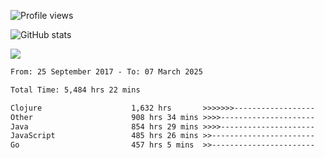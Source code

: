 ![Profile views](https://komarev.com/ghpvc/?username=liuchong)

![GitHub stats](https://github-readme-stats.vercel.app/api?username=liuchong&show_icons=true)

<img src="https://cr-skills-chart-widget.azurewebsites.net/api/api?username=liuchong&skills=Java,JavaScript,Python,Go,Rust,Zig&show-other-skills=true"/>

<!--START_SECTION:waka-->

```txt
From: 25 September 2017 - To: 07 March 2025

Total Time: 5,484 hrs 22 mins

Clojure                    1,632 hrs       >>>>>>>------------------   29.76 %
Other                      908 hrs 34 mins >>>>---------------------   16.57 %
Java                       854 hrs 29 mins >>>>---------------------   15.58 %
JavaScript                 485 hrs 26 mins >>-----------------------   08.85 %
Go                         457 hrs 5 mins  >>-----------------------   08.33 %
```

<!--END_SECTION:waka-->
